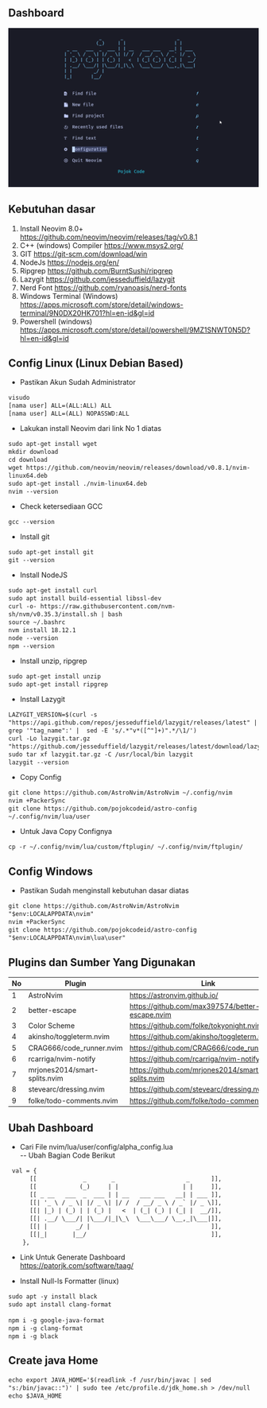 ## Dashboard

![home!](img/home.png)

## Kebutuhan dasar

1. Install Neovim 8.0+ https://github.com/neovim/neovim/releases/tag/v0.8.1
2. C++ (windows) Compiler https://www.msys2.org/
3. GIT https://git-scm.com/download/win
4. NodeJs https://nodejs.org/en/
5. Ripgrep https://github.com/BurntSushi/ripgrep
6. Lazygit https://github.com/jesseduffield/lazygit
7. Nerd Font https://github.com/ryanoasis/nerd-fonts
8. Windows Terminal (Windows) https://apps.microsoft.com/store/detail/windows-terminal/9N0DX20HK701?hl=en-id&gl=id
9. Powershell (windows) https://apps.microsoft.com/store/detail/powershell/9MZ1SNWT0N5D?hl=en-id&gl=id

## Config Linux (Linux Debian Based)

- Pastikan Akun Sudah Administrator

```
visudo
[nama user] ALL=(ALL:ALL) ALL
[nama user] ALL=(ALL) NOPASSWD:ALL
```

- Lakukan install Neovim dari link No 1 diatas

```
sudo apt-get install wget
mkdir download
cd download
wget https://github.com/neovim/neovim/releases/download/v0.8.1/nvim-linux64.deb
sudo apt-get install ./nvim-linux64.deb
nvim --version
```

- Check ketersediaan GCC

```
gcc --version
```

- Install git

```
sudo apt-get install git
git --version
```

- Install NodeJS

```
sudo apt-get install curl
sudo apt install build-essential libssl-dev
curl -o- https://raw.githubusercontent.com/nvm-sh/nvm/v0.35.3/install.sh | bash
source ~/.bashrc
nvm install 18.12.1
node --version
npm --version
```

- Install unzip, ripgrep

```
sudo apt-get install unzip
sudo apt-get install ripgrep
```

- Install Lazygit

```
LAZYGIT_VERSION=$(curl -s "https://api.github.com/repos/jesseduffield/lazygit/releases/latest" | grep '"tag_name":' |  sed -E 's/.*"v*([^"]+)".*/\1/')
curl -Lo lazygit.tar.gz "https://github.com/jesseduffield/lazygit/releases/latest/download/lazygit_${LAZYGIT_VERSION}_Linux_x86_64.tar.gz"
sudo tar xf lazygit.tar.gz -C /usr/local/bin lazygit
lazygit --version
```

- Copy Config

```
git clone https://github.com/AstroNvim/AstroNvim ~/.config/nvim
nvim +PackerSync
git clone https://github.com/pojokcodeid/astro-config ~/.config/nvim/lua/user
```

- Untuk Java Copy Confignya

```
cp -r ~/.config/nvim/lua/custom/ftplugin/ ~/.config/nvim/ftplugin/
```

## Config Windows

- Pastikan Sudah menginstall kebutuhan dasar diatas

```
git clone https://github.com/AstroNvim/AstroNvim "$env:LOCALAPPDATA\nvim"
nvim +PackerSync
git clone https://github.com/pojokcodeid/astro-config "$env:LOCALAPPDATA\nvim\lua\user"
```

## Plugins dan Sumber Yang Digunakan

| No  | Plugin                        | Link                                             |
| --- | ----------------------------- | ------------------------------------------------ |
| 1   | AstroNvim                     | https://astronvim.github.io/                     |
| 2   | better-escape                 | https://github.com/max397574/better-escape.nvim  |
| 3   | Color Scheme                  | https://github.com/folke/tokyonight.nvim         |
| 4   | akinsho/toggleterm.nvim       | https://github.com/akinsho/toggleterm.nvim       |
| 5   | CRAG666/code_runner.nvim      | https://github.com/CRAG666/code_runner.nvim      |
| 6   | rcarriga/nvim-notify          | https://github.com/rcarriga/nvim-notify          |
| 7   | mrjones2014/smart-splits.nvim | https://github.com/mrjones2014/smart-splits.nvim |
| 8   | stevearc/dressing.nvim        | https://github.com/stevearc/dressing.nvim        |
| 9   | folke/todo-comments.nvim      | https://github.com/folke/todo-comments.nvim      |

## Ubah Dashboard

- Cari File nvim/lua/user/config/alpha_config.lua <br>
  -- Ubah Bagian Code Berikut

```
 val = {
      [[             _       _                    _      ]],
      [[            (_)     | |                  | |     ]],
      [[ _ __   ___  _  ___ | | __   ___ ___   __| | ___ ]],
      [[| '_ \ / _ \| |/ _ \| |/ /  / __/ _ \ / _` |/ _ \]],
      [[| |_) | (_) | | (_) |   <  | (_| (_) | (_| |  __/]],
      [[| .__/ \___/| |\___/|_|\_\  \___\___/ \__,_|\___|]],
      [[| |        _/ |                                  ]],
      [[|_|       |__/                                   ]],
    },

```

- Link Untuk Generate Dashboard <br>
  https://patorjk.com/software/taag/

- Install Null-ls Formatter (linux)

```
sudo apt -y install black
sudo apt install clang-format

npm i -g google-java-format
npm i -g clang-format
npm i -g black

```

## Create java Home

```
echo export JAVA_HOME='$(readlink -f /usr/bin/javac | sed "s:/bin/javac::")' | sudo tee /etc/profile.d/jdk_home.sh > /dev/null
echo $JAVA_HOME
```
